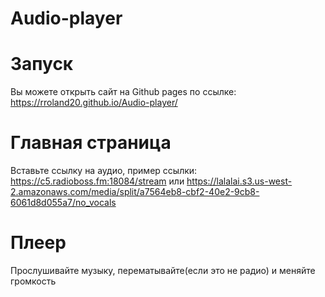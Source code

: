 # Audio-player

 # Запуск

Вы можете открыть сайт на Github pages по ссылке: https://rroland20.github.io/Audio-player/

# Главная страница

Вставьте ссылку на аудио, пример ссылки: https://c5.radioboss.fm:18084/stream
или https://lalalai.s3.us-west-2.amazonaws.com/media/split/a7564eb8-cbf2-40e2-9cb8-6061d8d055a7/no_vocals

# Плеер

Прослушивайте музыку, перематывайте(если это не радио) и меняйте громкость
